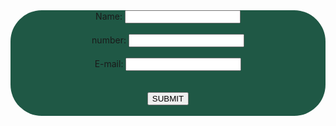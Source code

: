 <center> 
<form style="background-color:rgb(31, 88, 69);border-radius:50px">
<label for="name">Name:</label>
<input type="text" id="name" name="name"required>
<br>
<br>
<label for="PHONE NUMBER">number:</label>
<input type="number:" id="number" name="number"required>
<br>
<br>
<label for="email">E-mail:</label>
<input type="email:" id="email" name="email"required>
<br>
<br>
<br>
<a href="https://www.instagram.com/s_ury_a/profilecard/?igsh=NXdyaTI2eXluamg0">
<button> SUBMIT</button></a>
<br>
<br>
</center>
</form>
